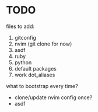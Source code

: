 # TODO

files to add:
 1. gitconfig
 2. nvim (git clone for now)
 3. asdf
 4. ruby
 5. python
 6. default packages
 7. work dot_aliases

what to bootstrap every time?
 - clone/update nvim config
once?
 - asdf
